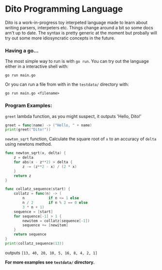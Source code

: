 # Dito Programming Language

Dito is a work-in-progress toy interpeted language made to learn about writing parsers, interpeters etc. Things change around a bit so some docs arn't up to date. The syntax is
pretty generic at the moment but probally will try out some more idiosyncratic concepts in the future.

### Having a go...

The most simple way to run is with `go run`. You can try out the language either in a interactive shell with:

    go run main.go

Or you can run a file from with in the `testdata/` directory with:

    go run main.go <filename>


### Program Examples:

`greet` lambda function, as you might suspect, it outputs 'Hello, Dito!'
```go
greet = func(name) -> ("Hello, " + name)
print(greet("Dito!"))
```

`newton_sqrt` function, Calculate the square root of `x` to an accuracy of
`delta` using newtons method.
```go
func newton_sqrt(x, delta) {
    z = delta
    for abs(x - z**2) > delta {
        z -= (z**2 - x) / (2 * x)
    }
    return z
}
```

```go
func collatz_sequence(start) {
    collatz = func(n) -> (
        n           if n <= 1 else
        n / 2       if n % 2 == 0 else
        3 * n + 1)
    sequence = [start]
    for sequence[-1] > 1 {
        newitem = collatz(sequence[-1])
        sequence += [newitem]
    }
    return sequence
}
print(collatz_sequence(13))
```
outputs `[13, 40, 20, 10, 5, 16, 8, 4, 2, 1]`

**For more examples see `testdata/` directory.**

